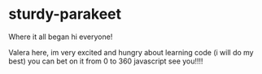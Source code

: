 # sturdy-parakeet
Where it all began
hi everyone!

Valera here, im very excited and hungry about learning code (i will do my best)
you can bet on it from 0 to 360 javascript see you!!!!
